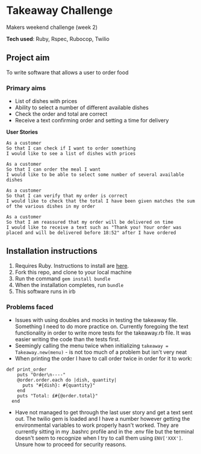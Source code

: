 # Takeaway Challenge
Makers weekend challenge (week 2)

**Tech used**:
Ruby,
Rspec,
Rubocop,
Twilio

## Project aim
To write software that allows a user to order food

### Primary aims
* List of dishes with prices
* Ability to select a number of different available dishes
* Check the order and total are correct
* Receive a text confirming order and setting a time for delivery

**User Stories**
```
As a customer
So that I can check if I want to order something
I would like to see a list of dishes with prices

As a customer
So that I can order the meal I want
I would like to be able to select some number of several available dishes

As a customer
So that I can verify that my order is correct
I would like to check that the total I have been given matches the sum of the various dishes in my order

As a customer
So that I am reassured that my order will be delivered on time
I would like to receive a text such as "Thank you! Your order was placed and will be delivered before 18:52" after I have ordered
```

## Installation instructions
1. Requires Ruby. Instructions to install are [here](https://www.ruby-lang.org/en/documentation/installation/).
2. Fork this repo, and clone to your local machine
3. Run the command `gem install bundle`
4. When the installation completes, run `bundle` 
5. This software runs in irb


### Problems faced
* Issues with using doubles and mocks in testing the takeaway file. Something I need to do more practice on. Currently foregoing the text functionality in order to write more tests for the takeaway.rb file. It was easier writing the code than the tests first.
* Seemingly calling the menu twice when initializing `takeaway = Takeaway.new(menu)` - is not too much of a problem but isn't very neat
* When printing the order I have to call order twice in order for it to work:
```
def print_order
    puts "Order\n----" 
    @order.order.each do |dish, quantity|
      puts "#{dish}: #{quantity}"
    end
    puts "Total: £#{@order.total}"
  end
```
* Have not managed to get through the last user story and get a text sent out. The twilio gem is loaded and I have a number however getting the environmental variables to work properly hasn't worked. They are currently sitting in my .bashrc profile and in the .env file but the terminal doesn't seem to recognize when I try to call them using `ENV['XXX']`. Unsure how to proceed for security reasons. 

